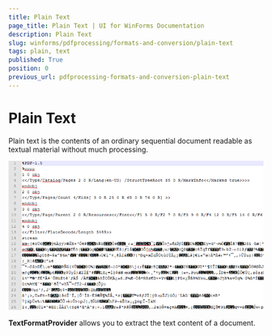 ```yaml
---
title: Plain Text
page_title: Plain Text | UI for WinForms Documentation
description: Plain Text
slug: winforms/pdfprocessing/formats-and-conversion/plain-text
tags: plain, text
published: True
position: 0
previous_url: pdfprocessing-formats-and-conversion-plain-text
---
```


# Plain Text

Plain text is the contents of an ordinary sequential document readable as textual material without much processing.

![pdf Processing-formats-and-conversion-plain-text](images/pdfProcessing-formats-and-conversion-plaint-text001.png) 

__TextFormatProvider__ allows you to extract the text content of a document.
